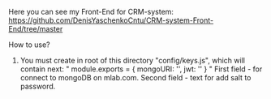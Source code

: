 Here you can see my Front-End for CRM-system: https://github.com/DenisYaschenkoCntu/CRM-system-Front-End/tree/master

How to use?
1. You must create in root of this directory "config/keys.js", which will contain next:
"
module.exports = {
    mongoURI: '',
    jwt: ''
}
"
First field - for connect to mongoDB on mlab.com. Second field - text for add salt to password.
